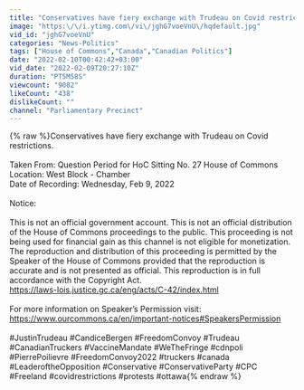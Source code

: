 ```yaml
---
title: "Conservatives have fiery exchange with Trudeau on Covid restrictions"
image: "https:\/\/i.ytimg.com\/vi\/jghG7voeVnU\/hqdefault.jpg"
vid_id: "jghG7voeVnU"
categories: "News-Politics"
tags: ["House of Commons","Canada","Canadian Politics"]
date: "2022-02-10T00:42:42+03:00"
vid_date: "2022-02-09T20:27:10Z"
duration: "PT5M58S"
viewcount: "9082"
likeCount: "438"
dislikeCount: ""
channel: "Parliamentary Precinct"
---
```

{% raw %}Conservatives have fiery exchange with Trudeau on Covid restrictions.<br /><br />Taken From: Question Period for HoC Sitting No. 27 House of Commons<br />Location: West Block - Chamber<br />Date of Recording: Wednesday, Feb 9, 2022<br /><br />Notice:<br /><br />This is not an official government account. This is not an official distribution of the House of Commons proceedings to the public. This proceeding is not being used for financial gain as this channel is not eligible for monetization. The reproduction and distribution of this proceeding is permitted by the Speaker of the House of Commons provided that the reproduction is accurate and is not presented as official. This reproduction is in full accordance with the Copyright Act. <br /><a rel="nofollow" target="blank" href="https://laws-lois.justice.gc.ca/eng/acts/C-42/index.html">https://laws-lois.justice.gc.ca/eng/acts/C-42/index.html</a><br /><br />For more information on Speaker’s Permission visit:<br /><a rel="nofollow" target="blank" href="https://www.ourcommons.ca/en/important-notices#SpeakersPermission">https://www.ourcommons.ca/en/important-notices#SpeakersPermission</a><br /><br />#JustinTrudeau #CandiceBergen #FreedomConvoy #Trudeau #CanadianTruckers #VaccineMandate #WeTheFringe #cdnpoli #PierrePoilievre #FreedomConvoy2022 #truckers #canada #LeaderoftheOpposition #Conservative #ConservativeParty #CPC #Freeland #covidrestrictions #protests #ottawa{% endraw %}
